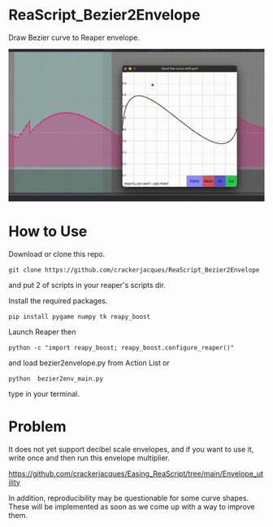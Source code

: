 # ReaScript_Bezier2Envelope

Draw Bezier curve to Reaper envelope.

![GIF](https://github.com/crackerjacques/ReaScript_Bezier2Envelope/blob/main/bezier.gif?raw=true)

# How to Use

Download or clone this repo.

```
git clone https://github.com/crackerjacques/ReaScript_Bezier2Envelope
```
and put 2 of scripts in your reaper's scripts dir.


Install the required packages.
```
pip install pygame numpy tk reapy_boost
```

Launch Reaper then

```
python -c "import reapy_boost; reapy_boost.configure_reaper()"
```

and load  bezier2envelope.py from Action List or 


```
python  bezier2env_main.py 
```
type in your terminal.

# Problem

It does not yet support decibel scale envelopes, 
and if you want to use it, write once and then run this envelope multiplier.

https://github.com/crackerjacques/Easing_ReaScript/tree/main/Envelope_utility

In addition, reproducibility may be questionable for some curve shapes.
These will be implemented as soon as we come up with a way to improve them.
